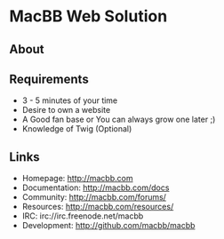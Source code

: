 # MacBB Web Solution

## About


## Requirements

* 3 - 5 minutes of your time
* Desire to own a website
* A Good fan base or You can always grow one later ;)
* Knowledge of Twig (Optional)


## Links

* Homepage: http://macbb.com
* Documentation: http://macbb.com/docs
* Community: http://macbb.com/forums/
* Resources: http://macbb.com/resources/
* IRC: irc://irc.freenode.net/macbb
* Development: http://github.com/macbb/macbb
